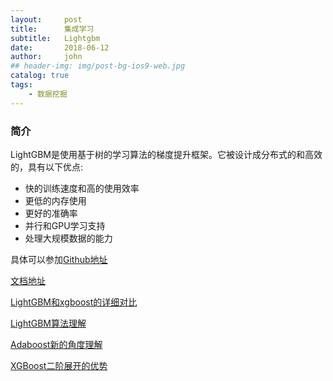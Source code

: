 ```yaml
---
layout:     post
title:      集成学习
subtitle:   Lightgbm
date:       2018-06-12
author:     john
## header-img: img/post-bg-ios9-web.jpg
catalog: true
tags:
    - 数据挖掘
---
```

### 简介
LightGBM是使用基于树的学习算法的梯度提升框架。它被设计成分布式的和高效的，具有以下优点:

- 快的训练速度和高的使用效率
- 更低的内存使用
- 更好的准确率
- 并行和GPU学习支持
- 处理大规模数据的能力

具体可以参加[Github地址](https://github.com/Microsoft/LightGBM)

[文档地址](https://lightgbm.readthedocs.io/en/latest/)

[LightGBM和xgboost的详细对比](https://www.cnblogs.com/infaraway/p/7890558.html)

[LightGBM算法理解](https://blog.csdn.net/u012513618/article/details/78441676)

[Adaboost新的角度理解](http://www.csuldw.com/2016/08/28/2016-08-28-adaboost-algorithm-theory/)

[XGBoost二阶展开的优势](https://www.cnblogs.com/massquantity/p/9794480.html)
